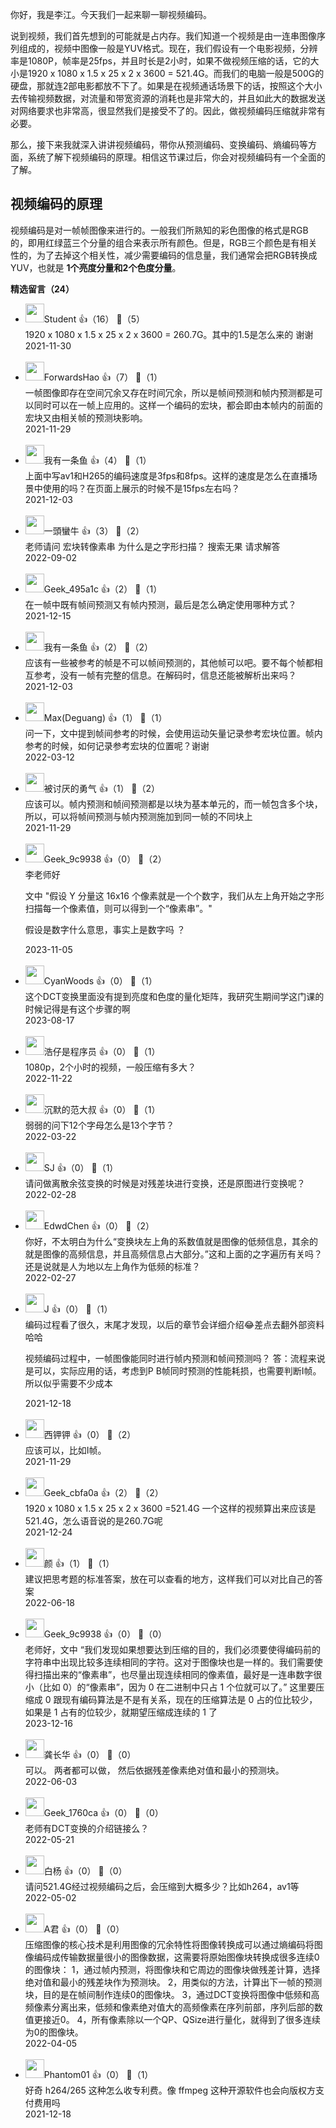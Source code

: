 你好，我是李江。今天我们一起来聊一聊视频编码。

说到视频，我们首先想到的可能就是占内存。我们知道一个视频是由一连串图像序列组成的，视频中图像一般是YUV格式。现在，我们假设有一个电影视频，分辨率是1080P，帧率是25fps，并且时长是2小时，如果不做视频压缩的话，它的大小是1920 x 1080 x 1.5 x 25 x 2 x 3600 = 521.4G。而我们的电脑一般是500G的硬盘，那就连2部电影都放不下了。如果是在视频通话场景下的话，按照这个大小去传输视频数据，对流量和带宽资源的消耗也是非常大的，并且如此大的数据发送对网络要求也非常高，很显然我们是接受不了的。因此，做视频编码压缩就非常有必要。

那么，接下来我就深入讲讲视频编码，带你从预测编码、变换编码、熵编码等方面，系统了解下视频编码的原理。相信这节课过后，你会对视频编码有一个全面的了解。

## 视频编码的原理

视频编码是对一帧帧图像来进行的。一般我们所熟知的彩色图像的格式是RGB的，即用红绿蓝三个分量的组合来表示所有颜色。但是，RGB三个颜色是有相关性的，为了去掉这个相关性，减少需要编码的信息量，我们通常会把RGB转换成YUV，也就是 **1个亮度分量和2个色度分量**。
<div><strong>精选留言（24）</strong></div><ul>
<li><img src="https://static001.geekbang.org/account/avatar/00/10/67/f5/3a4021b4.jpg" width="30px"><span>Student</span> 👍（16） 💬（5）<div>1920 x 1080 x 1.5 x 25 x 2 x 3600 = 260.7G。其中的1.5是怎么来的 谢谢</div>2021-11-30</li><br/><li><img src="https://static001.geekbang.org/account/avatar/00/23/88/de/04784f86.jpg" width="30px"><span>ForwardsHao</span> 👍（7） 💬（1）<div>一帧图像即存在空间冗余又存在时间冗余，所以是帧间预测和帧内预测都是可以同时可以在一帧上应用的。这样一个编码的宏块，都会即由本帧内的前面的宏块又由相关帧的预测块影响。</div>2021-11-29</li><br/><li><img src="https://static001.geekbang.org/account/avatar/00/20/b4/7d/9455f31a.jpg" width="30px"><span>我有一条鱼</span> 👍（4） 💬（1）<div>上面中写av1和H265的编码速度是3fps和8fps。这样的速度是怎么在直播场景中使用的吗？在页面上展示的时候不是15fps左右吗？</div>2021-12-03</li><br/><li><img src="https://static001.geekbang.org/account/avatar/00/12/75/35/a0c15ca8.jpg" width="30px"><span>一頭蠻牛</span> 👍（3） 💬（2）<div>老师请问 宏块转像素串 为什么是之字形扫描？ 搜索无果 请求解答</div>2022-09-02</li><br/><li><img src="https://thirdwx.qlogo.cn/mmopen/vi_32/udFtP9pbRmYiawNS9RyCib4WZic95waXdto9IBC0UMCfMxDAcXdTdv58rzGEzyLtSHI38ibOZzDhhdKe5dXEbllB2A/132" width="30px"><span>Geek_495a1c</span> 👍（2） 💬（1）<div>在一帧中既有帧间预测又有帧内预测，最后是怎么确定使用哪种方式？</div>2021-12-15</li><br/><li><img src="https://static001.geekbang.org/account/avatar/00/20/b4/7d/9455f31a.jpg" width="30px"><span>我有一条鱼</span> 👍（2） 💬（2）<div>应该有一些被参考的帧是不可以帧间预测的，其他帧可以吧。要不每个帧都相互参考，没有一帧有完整的信息。在解码时，信息还能被解析出来吗？</div>2021-12-03</li><br/><li><img src="https://static001.geekbang.org/account/avatar/00/23/d7/c7/f3e783e8.jpg" width="30px"><span>Max(Deguang)</span> 👍（1） 💬（1）<div>问一下，文中提到帧间参考的时候，会使用运动矢量记录参考宏块位置。帧内参考的时候，如何记录参考宏块的位置呢？谢谢</div>2022-03-12</li><br/><li><img src="https://static001.geekbang.org/account/avatar/00/17/9e/89/6e9c05d6.jpg" width="30px"><span>被讨厌的勇气</span> 👍（1） 💬（2）<div>应该可以。帧内预测和帧间预测都是以块为基本单元的，而一帧包含多个块，所以，可以将帧间预测与帧内预测施加到同一帧的不同块上</div>2021-11-29</li><br/><li><img src="" width="30px"><span>Geek_9c9938</span> 👍（0） 💬（2）<div>李老师好

文中 &quot;假设 Y 分量这 16x16 个像素就是一个个数字，我们从左上角开始之字形扫描每一个像素值，则可以得到一个“像素串”。&quot;

假设是数字什么意思，事实上是数字吗 ？</div>2023-11-05</li><br/><li><img src="https://static001.geekbang.org/account/avatar/00/30/0f/4e/93214db9.jpg" width="30px"><span>CyanWoods</span> 👍（0） 💬（1）<div>这个DCT变换里面没有提到亮度和色度的量化矩阵，我研究生期间学这门课的时候记得是有这个步骤的啊</div>2023-08-17</li><br/><li><img src="https://static001.geekbang.org/account/avatar/00/10/da/d9/f051962f.jpg" width="30px"><span>浩仔是程序员</span> 👍（0） 💬（1）<div>1080p，2个小时的视频，一般压缩有多大？</div>2022-11-22</li><br/><li><img src="https://static001.geekbang.org/account/avatar/00/12/81/ae/5d19d5dd.jpg" width="30px"><span>沉默的范大叔</span> 👍（0） 💬（1）<div>弱弱的问下12个字母怎么是13个字节？</div>2022-03-22</li><br/><li><img src="https://static001.geekbang.org/account/avatar/00/2c/7b/8a/6c32d3ab.jpg" width="30px"><span>SJ</span> 👍（0） 💬（1）<div>请问做离散余弦变换的时候是对残差块进行变换，还是原图进行变换呢？</div>2022-02-28</li><br/><li><img src="https://static001.geekbang.org/account/avatar/00/14/4f/ab/dd9ab224.jpg" width="30px"><span>EdwdChen</span> 👍（0） 💬（2）<div>你好，不太明白为什么“变换块左上角的系数值就是图像的低频信息，其余的就是图像的高频信息，并且高频信息占大部分。”这和上面的之字遍历有关吗？还是说就是人为地以左上角作为低频的标准？</div>2022-02-27</li><br/><li><img src="https://static001.geekbang.org/account/avatar/00/11/10/2c/330651c8.jpg" width="30px"><span>J</span> 👍（0） 💬（1）<div>编码过程看了很久，末尾才发现，以后的章节会详细介绍😂差点去翻外部资料哈哈

视频编码过程中，一帧图像能同时进行帧内预测和帧间预测吗？
答：流程来说是可以，实际应用的话，考虑到P B帧同时预测的性能耗损，也需要判断I帧。所以似乎需要不少成本</div>2021-12-18</li><br/><li><img src="http://thirdwx.qlogo.cn/mmopen/vi_32/Q0j4TwGTfTJV27QOK57cdpdh3E4hbArCOlccdtjCyWooF9fhjeSKAMo9SN1v9RODkrZUZD4RejjbdsqU2FIeMA/132" width="30px"><span>西钾钾</span> 👍（0） 💬（2）<div>应该可以，比如I帧。</div>2021-11-29</li><br/><li><img src="" width="30px"><span>Geek_cbfa0a</span> 👍（2） 💬（2）<div>1920 x 1080 x 1.5 x 25 x 2 x 3600 =521.4G 一个这样的视频算出来应该是521.4G，怎么语音说的是260.7G呢</div>2021-12-24</li><br/><li><img src="https://static001.geekbang.org/account/avatar/00/2e/38/4c/d20f8abf.jpg" width="30px"><span>颜</span> 👍（1） 💬（1）<div>建议把思考题的标准答案，放在可以查看的地方，这样我们可以对比自己的答案</div>2022-06-18</li><br/><li><img src="" width="30px"><span>Geek_9c9938</span> 👍（0） 💬（0）<div>老师好，文中 “我们发现如果想要达到压缩的目的，我们必须要使得编码前的字符串中出现比较多连续相同的字符。这对于图像块也是一样的。我们需要使得扫描出来的“像素串”，也尽量出现连续相同的像素值，最好是一连串数字很小（比如 0）的“像素串”，因为 0 在二进制中只占 1 个位就可以了。” 这里要压缩成 0 跟现有编码算法是不是有关系，现在的压缩算法是 0 占的位比较少，如果是 1 占有的位较少，就期望压缩成连续的 1 了</div>2023-12-16</li><br/><li><img src="" width="30px"><span>龚长华</span> 👍（0） 💬（0）<div>可以。 两者都可以做， 然后依据残差像素绝对值和最小的预测块。</div>2022-06-03</li><br/><li><img src="http://thirdwx.qlogo.cn/mmopen/vi_32/Q0j4TwGTfTKH4ILYLTcZjkl4lqZL6r4ZqPCic6IgPNByYccszEwhI0CU8SWW8g96gdIWiapw1RI6eYiagP10rXusA/132" width="30px"><span>Geek_1760ca</span> 👍（0） 💬（0）<div>老师有DCT变换的介绍链接么？</div>2022-05-21</li><br/><li><img src="https://static001.geekbang.org/account/avatar/00/11/29/72/76838c57.jpg" width="30px"><span>白杨</span> 👍（0） 💬（0）<div>请问521.4G经过视频编码之后，会压缩到大概多少？比如h264，av1等</div>2022-05-02</li><br/><li><img src="https://static001.geekbang.org/account/avatar/00/1d/9a/89/babe8b52.jpg" width="30px"><span>A君</span> 👍（0） 💬（0）<div>压缩图像的核心技术是利用图像的冗余特性将图像转换成可以通过熵编码将图像编码成传输数据量很小的图像数据，这需要将原始图像块转换成很多连续0的图像块：
1，通过帧内预测，将图像块和它周边的图像块做残差计算，选择绝对值和最小的残差块作为预测块。
2，用类似的方法，计算出下一帧的预测块，目的是在帧间制作连续0的图像块。
3，通过DCT变换将图像中低频和高频像素分离出来，低频和像素绝对值大的高频像素在序列前部，序列后部的数值更接近0。
4，所有像素除以一个QP、QSize进行量化，就得到了很多连续为0的图像块。</div>2022-04-05</li><br/><li><img src="https://static001.geekbang.org/account/avatar/00/11/66/c8/f598a816.jpg" width="30px"><span>Phantom01</span> 👍（0） 💬（1）<div>好奇 h264&#47;265 这种怎么收专利费。像 ffmpeg 这种开源软件也会向版权方支付费用吗</div>2021-12-18</li><br/>
</ul>